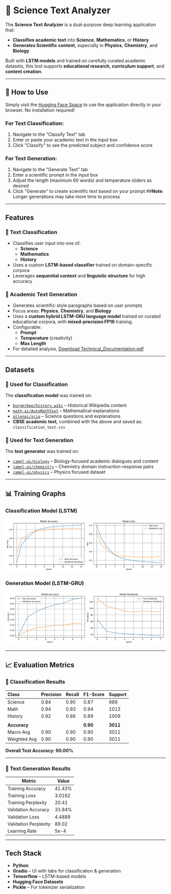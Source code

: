 # 📘 Science Text Analyzer

The **Science Text Analyzer** is a dual-purpose deep learning application that:

-  **Classifies academic text** into **Science**, **Mathematics**, or **History**
-  **Generates Scientific content**, especially in **Physics**, **Chemistry**, and **Biology**

Built with **LSTM models** and trained on carefully curated academic datasets, this tool supports **educational research**, **curriculum support**, and **content creation**.

---
## 🚀 How to Use

Simply visit the [Hugging Face Space](https://huggingface.co/spaces/nnsohamnn/Classification.Text_Gen) to use the application directly in your browser. No installation required!

### For Text Classification:
1. Navigate to the "Classify Text" tab
2. Enter or paste your academic text in the input box
3. Click "Classify" to see the predicted subject and confidence score

### For Text Generation:
1. Navigate to the "Generate Text" tab
2. Enter a scientific prompt in the input box
3. Adjust the length (maximum 60 words) and temperature sliders as desired
4. Click "Generate" to create scientific text based on your prompt
##**Note**: Longer generations may take more time to process

---

## Features

### 🔹 Text Classification

- Classifies user input into one of:
  - **Science**
  - **Mathematics**
  - **History**
- Uses a custom **LSTM-based classifier** trained on domain-specific corpora
- Leverages **sequential context** and **linguistic structure** for high accuracy

### 🔹 Academic Text Generation

- Generates scientific-style paragraphs based on user prompts
- Focus areas: **Physics**, **Chemistry**, and **Biology**
- Uses a **custom hybrid LSTM-GRU language model** trained on curated educational corpora, with **mixed-precision FP16** training.
- Configurable:
  - **Prompt**
  - **Temperature** (creativity)
  - **Max Length**
- For detailed analysis, [Download Technical_Documentation.pdf](extra/Technical_Documentation.pdf)

---

##  Datasets

### 🔸 Used for Classification

The **classification model** was trained on:

- [`burgerbee/history_wiki`](https://huggingface.co/datasets/burgerbee/history_wiki) – Historical Wikipedia content  
- [`math-ai/AutoMathText`](https://huggingface.co/datasets/math-ai/AutoMathText) – Mathematical explanations  
- [`allenai/sciq`](https://huggingface.co/datasets/allenai/sciq) – Science questions and explanations  
-  **CBSE academic text**, combined with the above and saved as: `classification_text.csv`

### 🔸 Used for Text Generation

The **text generator** was trained on:

- [`camel-ai/biology`](https://huggingface.co/datasets/camel-ai/biology) – Biology-focused academic dialogues and content  
- [`camel-ai/chemistry`](https://huggingface.co/datasets/camel-ai/chemistry) – Chemistry domain instruction-response pairs  
- [`camel-ai/physics`](https://huggingface.co/datasets/camel-ai/physics) – Physics focused dataset

---

## 📊 Training Graphs

### Classification Model (LSTM)

![Classification Training Graph](plot/classification_training_graph.png)

### Generation Model (LSTM-GRU)

![Generation Training Graph](plot/generation_training_graph.png)

---
## 📈 Evaluation Metrics

### 🔹 Classification Results

| Class     | Precision | Recall | F1-Score | Support |
| :-------- | :-------- | :----- | :------- | :------ |
| Science   | 0.84      | 0.90   | 0.87     | 989     |
| Math      | 0.94      | 0.93   | 0.94     | 1013    |
| History   | 0.92      | 0.86   | 0.89     | 1009    |
|           |           |        |          |         |
| **Accuracy** |        |        | **0.90** | **3011**|
| Macro Avg | 0.90      | 0.90   | 0.90     | 3011    |
| Weighted Avg| 0.90      | 0.90   | 0.90     | 3011    |

**Overall Test Accuracy: 90.00%**

---

### 🔹 Text Generation Results

| Metric                | Value     |
|-----------------------|-----------|
| Training Accuracy     | 41.43%    |
| Training Loss         | 3.0162    |
| Training Perplexity   | 20.41     |
| Validation Accuracy   | 33.84%    |
| Validation Loss       | 4.4889    |
| Validation Perplexity | 89.02     |
| Learning Rate         | 5e-4      |

---



## Tech Stack

- **Python**
- **Gradio** – UI with tabs for classification & generation
- **Tensorflow** – LSTM-based models
- **Hugging Face Datasets**
- **Pickle** – For tokenizer serialization

